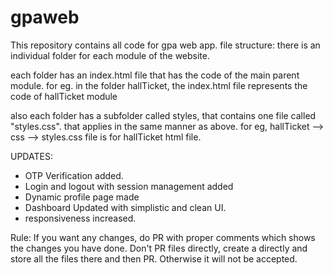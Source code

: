 # gpaweb
This repository contains all code for gpa web app.
file structure:
there is an individual folder for each module of the website.

each folder has an index.html file that has the code of the main parent module. 
for eg. in the folder hallTicket, the index.html file represents the code of hallTicket module

also each folder has a subfolder called styles, that contains one file called "styles.css".
that applies in the same manner as above.
for eg, hallTicket --> css --> styles.css file is for hallTicket html file.

UPDATES:
- OTP Verification added.
- Login and logout with session management added
- Dynamic profile page made
- Dashboard Updated with simplistic and clean UI.
- responsiveness increased.

Rule:
If you want any changes, do PR with proper comments which shows the changes you have done.
Don't PR files directly, create a directly and store all the files there and then PR. Otherwise it will not be accepted.
